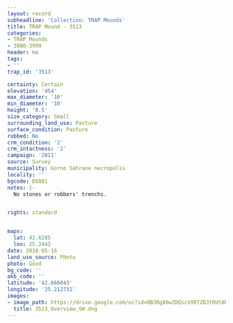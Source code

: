 ```yaml
---
layout: record
subheadline: 'Collection: TRAP Mounds'
title: TRAP Mound - 3513
categories:
- TRAP Mounds
- 3000-3999
header: no
tags:
- ''
trap_id: '3513'

certainty: Certain
elevation: '454'
max_diameter: '10'
min_diameter: '10'
height: '0.5'
size_category: Small
surrounding_land_use: Pasture
surface_condition: Pasture
robbed: No
crm_condition: '2'
crm_intactness: '2'
campaign: '2011'
source: Survey
municipality: Gorno Sahrane necropolis
locality: ''
bgcode: DS001
notes: |-
  No stones or robbers' trenchs.


rights: standard


maps:
  lat: 42.6285
  lon: 25.2442
date: 2018-05-16
land_use_source: Photo
photo: Good
bg_code: ''
akb_code: ''
latitude: '42.666043'
longitude: '25.212731'
images:
- image_path: https://drive.google.com/uc?id=0B3Rg88wZDQscVXRTZDJtRUt0b00
  title: 3513_Overview_SW.dng
---
```

